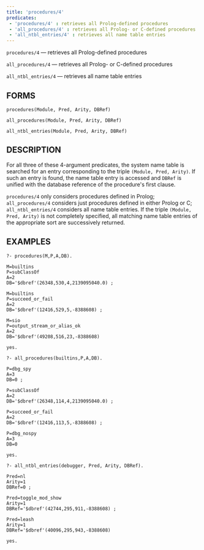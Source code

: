 ```yaml
---
title: 'procedures/4'
predicates:
 - 'procedures/4' : retrieves all Prolog-defined procedures
 - 'all_procedures/4' : retrieves all Prolog- or C-defined procedures
 - 'all_ntbl_entries/4' : retrieves all name table entries
---
```

`procedures/4` — retrieves all Prolog-defined procedures

`all_procedures/4` — retrieves all Prolog- or C-defined procedures

`all_ntbl_entries/4` — retrieves all name table entries


## FORMS
```
procedures(Module, Pred, Arity, DBRef)

all_procedures(Module, Pred, Arity, DBRef)

all_ntbl_entries(Module, Pred, Arity, DBRef)
```
## DESCRIPTION

For all three of these 4-argument predicates, the system name table is searched for an entry corresponding to the triple `(Module, Pred, Arity)`. If such an entry is found, the name table entry is accessed and `DBRef` is unified with the database reference of the procedure's first clause.

`procedures/4` only considers procedures defined in Prolog; `all_procedures/4` considers just procedures defined in either Prolog or C; `all_ntbl_entries/4` considers all name table entries. If the triple `(Module, Pred, Arity)` is not completely specified, all matching name table entries of the appropriate sort are successively returned.

## EXAMPLES
```
?- procedures(M,P,A,DB).

M=builtins 
P=subClassOf 
A=2 
DB='$dbref'(26348,530,4,2139095040.0) ;

M=builtins 
P=succeed_or_fail 
A=2 
DB='$dbref'(12416,529,5,-8388608) ;

M=sio 
P=output_stream_or_alias_ok 
A=2 
DB='$dbref'(49208,516,23,-8388608) 

yes.

?- all_procedures(builtins,P,A,DB).

P=dbg_spy 
A=3 
DB=0 ;

P=subClassOf 
A=2 
DB='$dbref'(26348,114,4,2139095040.0) ;

P=succeed_or_fail 
A=2 
DB='$dbref'(12416,113,5,-8388608) ;

P=dbg_nospy 
A=3 
DB=0 

yes.

?- all_ntbl_entries(debugger, Pred, Arity, DBRef).

Pred=nl 
Arity=1 
DBRef=0 ;

Pred=toggle_mod_show 
Arity=1 
DBRef='$dbref'(42744,295,911,-8388608) ;

Pred=leash 
Arity=1 
DBRef='$dbref'(40096,295,943,-8388608) 

yes.
```
